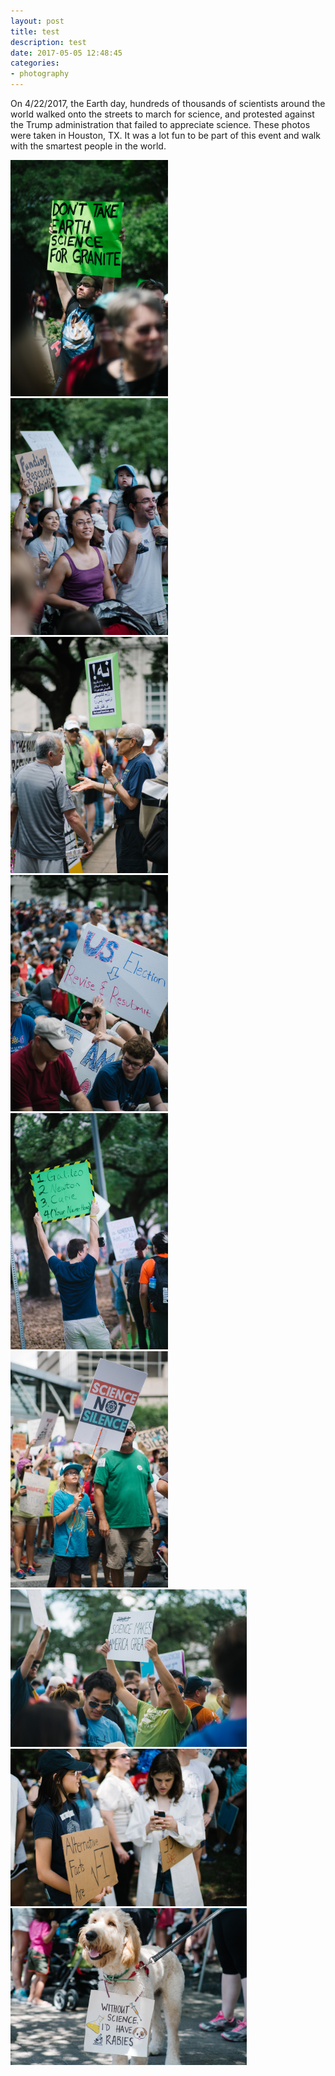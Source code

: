 ```yaml
---
layout: post
title: test
description: test
date: 2017-05-05 12:48:45
categories:
- photography
---
```


On 4/22/2017, the Earth day, hundreds of thousands of scientists around the world walked onto the streets to march for science, and protested against the Trump administration that failed to appreciate science. These photos were taken in Houston, TX. It was a lot fun to be part of this event and walk with the smartest people in the world.

<div class="img-parent">
<img src="/images/photography/full/IMG_4157.JPG" alt="march" style="height:50%;width:50%;"/>
</div>

<div class="img-parent">
<img src="/images/photography/full/IMG_4154.JPG" alt="march" style="height:50%;width:50%;"/>
</div>

<div class="img-parent">
<img src="/images/photography/full/IMG_4156.JPG" alt="march" style="height:50%;width:50%;"/>
</div>

<div class="img-parent">
<img src="/images/photography/full/IMG_4158.JPG" alt="march" style="height:50%;width:50%;"/>
</div>

<div class="img-parent">
<img src="/images/photography/full/IMG_4160.JPG" alt="march" style="height:50%;width:50%;"/>
</div>

<div class="img-parent">
<img src="/images/photography/full/IMG_4161.JPG" alt="march" style="height:50%;width:50%;"/>
</div>

<div class="img-parent">
<img src="/images/photography/full/IMG_4155.JPG" alt="march" style="height:75%;width:75%;"/>
</div>

<div class="img-parent">
<img src="/images/photography/full/IMG_4162.JPG" alt="march" style="height:75%;width:75%;"/>
</div>

<div class="img-parent">
<img src="/images/photography/full/IMG_4159.JPG" alt="march" style="height:75%;width:75%;"/>
</div>
